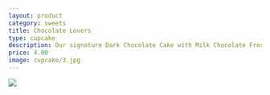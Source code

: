 ```yaml
---
layout: product
category: sweets
title: Chocolate Lovers
type: cupcake
description: Our signature Dark Chocolate Cake with Milk Chocolate Frosting, topped with Chocolate Shavings.
price: 4.00
image: cupcake/3.jpg
---
```



![]({{site.baseurl}}/images/cupcake/3.jpg)
